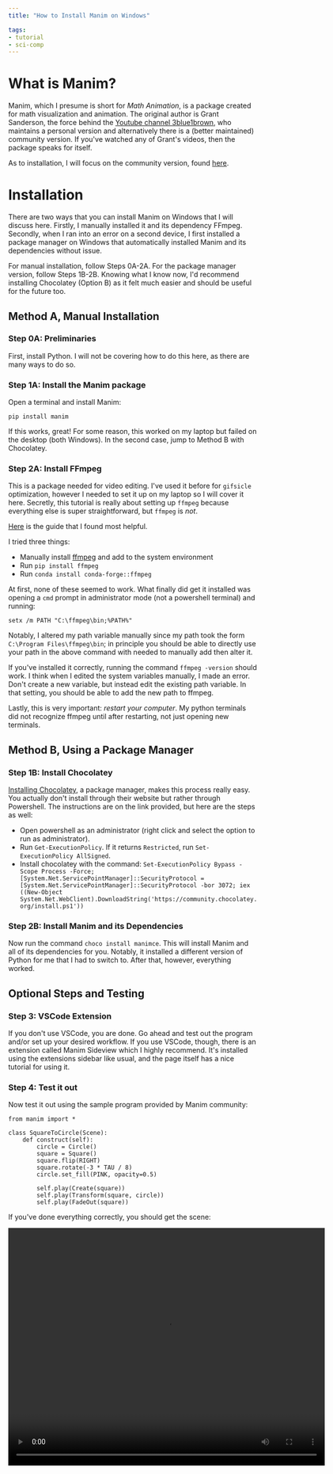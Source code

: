 ```yaml
---
title: "How to Install Manim on Windows"

tags:
- tutorial
- sci-comp
---
```


# What is Manim?

Manim, which I presume is short for *Math Animation*, is a package created for math visualization and animation. The original author is Grant Sanderson, the force behind the [Youtube channel 3blue1brown](https://www.youtube.com/channel/UCYO_jab_esuFRV4b17AJtAw), who maintains a personal version and alternatively there is a (better maintained) community version. If you've watched any of Grant's videos, then the package speaks for itself. 

As to installation, I will focus on the community version, found [here](https://github.com/ManimCommunity/manim). 

# Installation

There are two ways that you can install Manim on Windows that I will discuss here. Firstly, I manually installed it and its dependency FFmpeg. Secondly, when I ran into an error on a second device, I first installed a package manager on Windows that automatically installed Manim and its dependencies without issue. 

For manual installation, follow Steps 0A-2A. For the package manager version, follow Steps 1B-2B. Knowing what I know now, I'd recommend installing Chocolatey (Option B) as it felt much easier and should be useful for the future too. 

## Method A, Manual Installation
### Step 0A: Preliminaries

First, install Python. I will not be covering how to do this here, as there are many ways to do so. 

### Step 1A: Install the Manim package

Open a terminal and install Manim:
```
pip install manim
```
If this works, great! For some reason, this worked on my laptop but failed on the desktop (both Windows). In the second case, jump to Method B with Chocolatey.

### Step 2A: Install FFmpeg

This is a package needed for video editing. I've used it before for `gifsicle` optimization, however I needed to set it up on my laptop so I will cover it here. Secretly, this tutorial is really about setting up `ffmpeg` because everything else is super straightforward, but `ffmpeg` is *not*. 

[Here](https://www.wikihow.com/Install-FFmpeg-on-Windows) is the guide that I found most helpful. 

I tried three things:
- Manually install [ffmpeg](https://ffmpeg.org/download.html) and add to the system environment
- Run `pip install ffmpeg`
- Run `conda install conda-forge::ffmpeg`

At first, none of these seemed to work. What finally did get it installed was opening a `cmd` prompt in administrator mode (not a powershell terminal) and running:
```
setx /m PATH "C:\ffmpeg\bin;%PATH%"
```
Notably, I altered my path variable manually since my path took the form `C:\Program Files\ffmpeg\bin`; in principle you should be able to directly use your path in the above command with needed to manually add then alter it. 

If you've installed it correctly, running the command `ffmpeg -version` should work. I think when I edited the system variables manually, I made an error. Don't create a new variable, but instead edit the existing path variable. In that setting, you should be able to add the new path to ffmpeg. 

Lastly, this is very important: *restart your computer*. My python terminals did not recognize ffmpeg until after restarting, not just opening new terminals. 

## Method B, Using a Package Manager
### Step 1B: Install Chocolatey

[Installing Chocolatey](https://chocolatey.org/install), a package manager, makes this process really easy. You actually don't install through their website but rather through Powershell. The instructions are on the link provided, but here are the steps as well:

- Open powershell as an administrator (right click and select the option to run as administrator).
- Run `Get-ExecutionPolicy`. If it returns `Restricted`, run `Set-ExecutionPolicy AllSigned`. 
- Install chocolatey with the command: 
`Set-ExecutionPolicy Bypass -Scope Process -Force; [System.Net.ServicePointManager]::SecurityProtocol = [System.Net.ServicePointManager]::SecurityProtocol -bor 3072; iex ((New-Object System.Net.WebClient).DownloadString('https://community.chocolatey.org/install.ps1'))`

### Step 2B: Install Manim and its Dependencies

Now run the command `choco install manimce`. This will install Manim and all of its dependencies for you. Notably, it installed a different version of Python for me that I had to switch to. After that, however, everything worked. 

## Optional Steps and Testing
### Step 3: VSCode Extension 

If you don't use VSCode, you are done. Go ahead and test out the program and/or set up your desired workflow. If you use VSCode, though, there is an extension called Manim Sideview which I highly recommend. It's installed using the extensions sidebar like usual, and the page itself has a nice tutorial for using it.

### Step 4: Test it out

Now test it out using the sample program provided by Manim community:
```
from manim import *

class SquareToCircle(Scene):
    def construct(self):
        circle = Circle()
        square = Square()
        square.flip(RIGHT)
        square.rotate(-3 * TAU / 8)
        circle.set_fill(PINK, opacity=0.5)

        self.play(Create(square))
        self.play(Transform(square, circle))
        self.play(FadeOut(square))
```
If you've done everything correctly, you should get the scene:
<div class="centered">
  <video width="640" height="480" controls>
    <source src="\assets\videos\SquareToCircle.mp4" type="video/mp4">
  If you see this, the video is not displayed correctly.
  </video> 
</div>